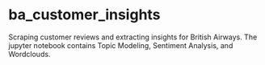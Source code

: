 # ba_customer_insights
Scraping customer reviews and extracting insights for British Airways.
The jupyter notebook contains Topic Modeling, Sentiment Analysis, and Wordclouds.
